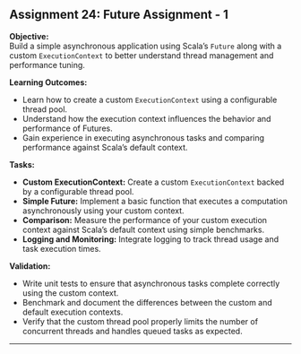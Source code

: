 ## Assignment 24: Future Assignment - 1

**Objective:**  
Build a simple asynchronous application using Scala’s `Future` along with a custom `ExecutionContext` to better understand thread management and performance tuning.

**Learning Outcomes:**  
- Learn how to create a custom `ExecutionContext` using a configurable thread pool.  
- Understand how the execution context influences the behavior and performance of Futures.  
- Gain experience in executing asynchronous tasks and comparing performance against Scala’s default context.

**Tasks:**  
- **Custom ExecutionContext:** Create a custom `ExecutionContext` backed by a configurable thread pool.  
- **Simple Future:** Implement a basic function that executes a computation asynchronously using your custom context.  
- **Comparison:** Measure the performance of your custom execution context against Scala’s default context using simple benchmarks.  
- **Logging and Monitoring:** Integrate logging to track thread usage and task execution times.

**Validation:**  
- Write unit tests to ensure that asynchronous tasks complete correctly using the custom context.  
- Benchmark and document the differences between the custom and default execution contexts.  
- Verify that the custom thread pool properly limits the number of concurrent threads and handles queued tasks as expected.

---